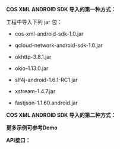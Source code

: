 **COS XML ANDROID SDK 导入的第一种方式：**

工程中导入下列 jar 包：
- cos-xml-android-sdk-1.0.jar

- qcloud-network-android-sdk-1.0.jar
 
- okhttp-3.8.1.jar

- okio-1.13.0.jar
 
- slf4j-android-1.6.1-RC1.jar

- xstream-1.4.7.jar

- fastjson-1.1.60.android.jar


**COS XML ANDROID SDK 导入的第二种方式：**


**更多示例可参考Demo**

**API接口：**